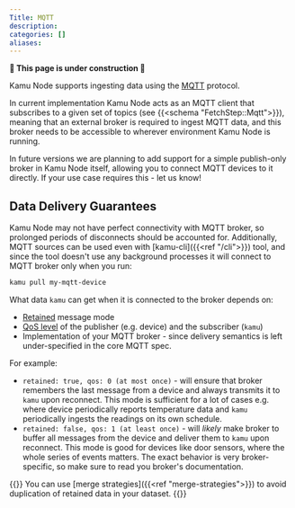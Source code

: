 ```yaml
---
Title: MQTT
description:
categories: []
aliases:
---
```


**🚧 This page is under construction 🚧**

Kamu Node supports ingesting data using the [MQTT](https://mqtt.org/) protocol.

In current implementation Kamu Node acts as an MQTT client that subscribes to a given set of topics (see {{<schema "FetchStep::Mqtt">}}), meaning that an external broker is required to ingest MQTT data, and this broker needs to be accessible to wherever environment Kamu Node is running.

In future versions we are planning to add support for a simple publish-only broker in Kamu Node itself, allowing you to connect MQTT devices to it directly. If your use case requires this - let us know!

## Data Delivery Guarantees
Kamu Node may not have perfect connectivity with MQTT broker, so prolonged periods of disconnects should be accounted for. Additionally, MQTT sources can be used even with [kamu-cli]({{<ref "/cli">}}) tool, and since the tool doesn't use any background processes it will connect to MQTT broker only when you run:
```sh
kamu pull my-mqtt-device
```

What data `kamu` can get when it is connected to the broker depends on:
- [Retained](https://www.hivemq.com/blog/mqtt-essentials-part-8-retained-messages/) message mode
- [QoS level](https://www.hivemq.com/blog/mqtt-essentials-part-6-mqtt-quality-of-service-levels/) of the publisher (e.g. device) and the subscriber (`kamu`)
- Implementation of your MQTT broker - since delivery semantics is left under-specified in the core MQTT spec.

For example:
- `retained: true, qos: 0 (at most once)` - will ensure that broker remembers the last message from a device and always transmits it to `kamu` upon reconnect. This mode is sufficient for a lot of cases e.g. where device periodically reports temperature data and `kamu` periodically ingests the readings on its own schedule.
- `retained: false, qos: 1 (at least once)` - will *likely* make broker to buffer all messages from the device and deliver them to `kamu` upon reconnect. This mode is good for devices like door sensors, where the whole series of events matters. The exact behavior is very broker-specific, so make sure to read you broker's documentation.

{{<note>}}
You can use [merge strategies]({{<ref "merge-strategies">}}) to avoid duplication of retained data in your dataset.
{{</note>}}